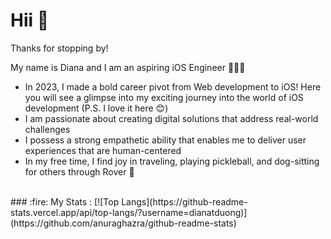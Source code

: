 <link rel="stylesheet" href="https://cdn.jsdelivr.net/gh/devicons/devicon@v2.15.1/devicon.min.css">



# Hii 👋

Thanks for stopping by! 
<br>

My name is Diana and I am an aspiring iOS Engineer 👩🏻‍💻
<br>
- In 2023, I made a bold career pivot from Web development to iOS! Here you will see a glimpse into my exciting journey into the world of iOS development (P.S. I love it here 😊)
- I am passionate about creating digital solutions that address real-world challenges
- I possess a strong empathetic ability that enables me to deliver user experiences that are human-centered
- In my free time, I find joy in traveling, playing pickleball, and dog-sitting for others through Rover 🥰
<br>
### :fire: My Stats :
[![Top Langs](https://github-readme-stats.vercel.app/api/top-langs/?username=dianatduong)](https://github.com/anuraghazra/github-readme-stats)






